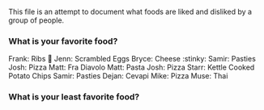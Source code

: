 This file is an attempt to document what foods are liked and disliked by a group of people.

### What is your favorite food?
Frank: Ribs :meat_on_bone:
Jenn: Scrambled Eggs
Bryce: Cheese :stinky:
Samir: Pasties
Josh: Pizza
Matt: Fra Diavolo
Matt: Pasta
Josh: Pizza
Starr: Kettle Cooked Potato Chips
Samir: Pasties
Dejan: Cevapi
Mike: Pizza
Muse: Thai

### What is your least favorite food?

